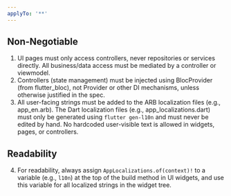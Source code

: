 ```yaml
---
applyTo: '**'
---
```



## Non-Negotiable

1. UI pages must only access controllers, never repositories or services directly. All business/data access must be mediated by a controller or viewmodel.
2. Controllers (state management) must be injected using BlocProvider (from flutter_bloc), not Provider or other DI mechanisms, unless otherwise justified in the spec.
3. All user-facing strings must be added to the ARB localization files (e.g., app_en.arb). The Dart localization files (e.g., app_localizations.dart) must only be generated using `flutter gen-l10n` and must never be edited by hand. No hardcoded user-visible text is allowed in widgets, pages, or controllers.

## Readability

4. For readability, always assign `AppLocalizations.of(context)!` to a variable (e.g., `l10n`) at the top of the build method in UI widgets, and use this variable for all localized strings in the widget tree.
